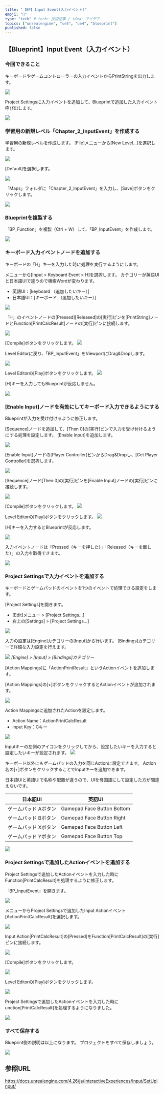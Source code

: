 ```yaml
---
title: "【BP】Input Event(入力イベント)"
emoji: "🙆"
type: "tech" # tech: 技術記事 / idea: アイデア
topics: ["unrealengine", "ue5", "ue4", "blueprint"]
published: false
---
```



## 【Blueprint】Input Event（入力イベント）

### 今回できること

キーボードやゲームコントローラーの入力イベントからPrintStringを出力します。

![](/images/books/ue5_starter_cpp_and_bp_001/chap_02_bp-input_event/2022-01-27-18-32-22.png)

Project Settingsに入力イベントを追加して、Blueprintで追加した入力イベント呼び出します。

![](/images/books/ue5_starter_cpp_and_bp_001/chap_02_bp-input_event/2022-01-27-19-14-55.png)

### 学習用の新規レベル「Chapter_2_InputEvent」を作成する

学習用の新規レベルを作成します。
[File]メニューから[New Level…]を選択します。

![](/images/books/ue5_starter_cpp_and_bp_001/chap_02_bp-input_event/2022-01-27-17-53-07.png)

[Default]を選択します。

![](/images/books/ue5_starter_cpp_and_bp_001/chap_02_bp-input_event/2022-01-27-17-53-44.png)

「Maps」フォルダに「Chapter_2_InputEvent」を入力し、[Save]ボタンをクリックします。

![](/images/books/ue5_starter_cpp_and_bp_001/chap_02_bp-input_event/2022-01-27-17-56-03.png)

### Blueprintを複製する

「BP_Function」を複製（Ctrl + W）して、「BP_InputEvent」を作成します。

![](/images/books/ue5_starter_cpp_and_bp_001/chap_02_bp-input_event/2022-01-27-18-00-10.png)

### キーボード入力イベントノードを追加する

キーボードの「H」キーを入力した時に処理を実行するようにします。

メニューから[Input > Keyboard Event > H]を選択します。
カテゴリーが英語UIと日本語UIで違うので検索Wordが変わります。

- 英語UI：[keyboard （追加したいキー）]
- 日本語UI：[キーボード （追加したいキー）]

![](/images/books/ue5_starter_cpp_and_bp_001/chap_02_bp-input_event/2022-01-27-18-10-29.png)

「H」のイベントノードの[Pressed][Released]の[実行]ピンを[PrintString]ノードとFunction[PrintCalcResult]ノードの[実行]ピンに接続します。

![](/images/books/ue5_starter_cpp_and_bp_001/chap_02_bp-input_event/2022-01-27-18-13-23.png)

[Compile]ボタンをクリックします。
![](/images/books/ue5_starter_cpp_and_bp_001/chap_02_bp-input_event/2022-01-27-18-14-10.png)

Level Editorに戻り、「BP_InputEvent」をViewportにDrag&Dropします。

![](/images/books/ue5_starter_cpp_and_bp_001/chap_02_bp-input_event/2022-01-27-18-15-31.png)

Level Editorの[Play]ボタンをクリックします。
![](/images/books/ue5_starter_cpp_and_bp_001/chap_02_bp-input_event/2022-01-27-18-16-07.png)

[H]キーを入力してもBlueprintが反応しません。

![](/images/books/ue5_starter_cpp_and_bp_001/chap_02_bp-input_event/2022-01-27-18-18-16.png)

### [Enable Input]ノードを有効にしてキーボード入力できるようにする

Blueprintが入力を受け付けるように修正します。

[Sequence]ノードを追加して、[Then 0]の[実行]ピンで入力を受け付けるようにする処理を設定します。
[Enable Input]を追加します。

![](/images/books/ue5_starter_cpp_and_bp_001/chap_02_bp-input_event/2022-01-27-18-21-36.png)

[Enable Input]ノードの[Player Controller]ピンからDrag&Dropし、[Get Player Controller]を選択します。

![](/images/books/ue5_starter_cpp_and_bp_001/chap_02_bp-input_event/2022-01-27-18-23-14.png)

[Sequence]ノード[Then 0]の[実行]ピンを[Enable Input]ノードの[実行]ピンに接続します。

![](/images/books/ue5_starter_cpp_and_bp_001/chap_02_bp-input_event/2022-01-27-18-26-56.png)

[Compile]ボタンをクリックします。
![](/images/books/ue5_starter_cpp_and_bp_001/chap_02_bp-input_event/2022-01-27-18-14-10.png)

Level Editorの[Play]ボタンをクリックします。
![](/images/books/ue5_starter_cpp_and_bp_001/chap_02_bp-input_event/2022-01-27-18-16-07.png)

[H]キーを入力するとBlueprintが反応します。

![](/images/books/ue5_starter_cpp_and_bp_001/chap_02_bp-input_event/2022-01-27-18-32-22.png)

入力イベントノードは「Pressed（キーを押した）」「Released（キーを離した）」の入力を取得できます。

![](/images/books/ue5_starter_cpp_and_bp_001/chap_02_bp-input_event/2022-01-27-18-35-53.png)


### Project Settingsで入力イベントを追加する

キーボードとゲームパッドのイベントを1つのイベントで処理できる設定をします。

[Project Settings]を開きます。

- [Edit]メニュー > [Project Settings...]
- 右上の[Settings] > [Project Settings...]

![](/images/books/ue5_starter_cpp_and_bp_001/chap_02_bp-input_event/2022-01-27-18-45-33.png)

入力の設定は[Engine]カテゴリーの[Input]から行います。
[Bindings]カテゴリーで詳細な入力設定を行えます。

![](/images/books/ue5_starter_cpp_and_bp_001/chap_02_bp-input_event/2022-01-27-18-49-03.png)
*[Engine] > [Input] > [Bindings]カテゴリー*

[Action Mappings]に「ActionPrintResult」というActionイベントを追加します。

[Action Mappings]の[+]ボタンをクリックするとActionイベントが追加されます。

![](/images/books/ue5_starter_cpp_and_bp_001/chap_02_bp-input_event/2022-01-27-19-56-08.png)


Action Mappingsに追加されたActionを設定します。

- Action Name：ActionPrintCalcResult
- Input Key：Cキー

![](/images/books/ue5_starter_cpp_and_bp_001/chap_02_bp-input_event/2022-01-27-18-54-03.png)

Inputキーの左側のアイコンをクリックしてから、設定したいキーを入力すると設定したいキーが設定されます。
![](/images/books/ue5_starter_cpp_and_bp_001/chap_02_bp-input_event/2022-01-27-18-55-45.png)

キーボード以外にもゲームパッドの入力を同じActionに設定できます。
Action名の[+]ボタンをクリックすることでInputキーを追加できます。

日本語UIと英語UIで名称や配置が違うので、UIを母国語にして設定した方が間違えないです。

| 日本語UI             | 英語UI                     |
| -------------------- | -------------------------- |
| ゲームパッド Aボタン | Gamepad Face Button Bottom |
| ゲームパッド Bボタン | Gamepad Face Button Right  |
| ゲームパッド Xボタン | Gamepad Face Button Left   |
| ゲームパッド Yボタン | Gamepad Face Button Top    |

![](/images/books/ue5_starter_cpp_and_bp_001/chap_02_bp-input_event/2022-01-27-19-01-32.png)

### Project Settingsで追加したActionイベントを追加する

Project Settingsで追加したActionイベントを入力した時にFunction[PrintCalcResult]を処理するように修正します。

「BP_InputEvent」を開きます。

![](/images/books/ue5_starter_cpp_and_bp_001/chap_02_bp-input_event/2022-01-27-19-03-18.png)

メニューからProject Settingsで追加したInput Actionイベント[ActionPrintCalcResult]を選択します。

![](/images/books/ue5_starter_cpp_and_bp_001/chap_02_bp-input_event/2022-01-27-19-06-08.png)

Input Action[PrintCalcResult]の[Pressed]をFunction[PrintCalcResult]の[実行]ピンに接続します。

![](/images/books/ue5_starter_cpp_and_bp_001/chap_02_bp-input_event/2022-01-27-19-09-49.png)

[Compile]ボタンをクリックします。

![](/images/books/ue5_starter_cpp_and_bp_001/chap_02_bp-input_event/2022-01-27-18-14-10.png)

Level Editorの[Play]ボタンをクリックします。

![](/images/books/ue5_starter_cpp_and_bp_001/chap_02_bp-input_event/2022-01-27-18-16-07.png)

Project Settingsで追加したActionイベントを入力した時にunction[PrintCalcResult]を処理するようになりました。

![](/images/books/ue5_starter_cpp_and_bp_001/chap_02_bp-input_event/2022-01-27-19-13-30.png)

### すべて保存する

Blueprint側の説明は以上になります。
プロジェクトをすべて保存しましょう。

![](/images/books/ue5_starter_cpp_and_bp_001/chap_02_bp-input_event/2022-01-27-19-14-55.png)

## 参照URL

https://docs.unrealengine.com/4.26/ja/InteractiveExperiences/Input/SetUpInput/
